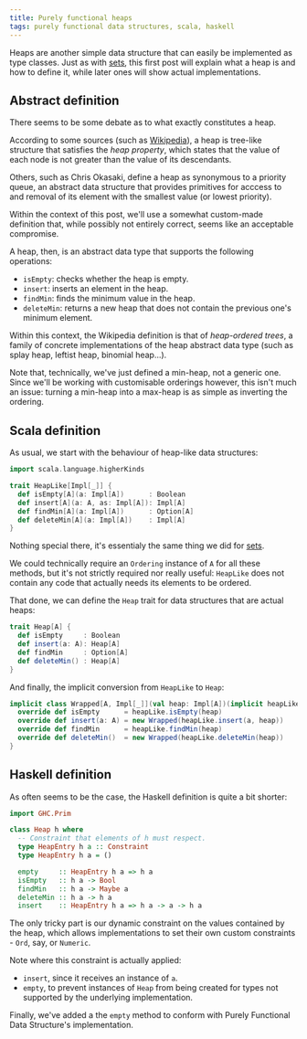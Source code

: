 ```yaml
---
title: Purely functional heaps
tags: purely functional data structures, scala, haskell
---
```


Heaps are another simple data structure that can easily be implemented as type classes. Just as with
[sets](http://nrinaudo.github.io/posts/2014-08-21-purely-functional-sets.html), this first post will explain what a heap
is and how to define it, while later ones will show actual implementations.

<!--more-->

## Abstract definition
There seems to be some debate as to what exactly constitutes a heap.

According to some sources (such as [Wikipedia](http://en.wikipedia.org/wiki/Heap_(data_structure))), a heap is tree-like
structure that satisfies the _heap property_, which states that the value of each node is not greater than the value of
its descendants.

Others, such as Chris Okasaki, define a heap as synonymous to a priority queue, an abstract data structure that provides
primitives for acccess to and removal of its element with the smallest value (or lowest priority).

Within the context of this post, we'll use a somewhat custom-made definition that, while possibly not entirely correct,
seems like an acceptable compromise.

A heap, then, is an abstract data type that supports the following operations:

* `isEmpty`: checks whether the heap is empty.
* `insert`: inserts an element in the heap.
* `findMin`: finds the minimum value in the heap.
* `deleteMin`: returns a new heap that does not contain the previous one's minimum element.

Within this context, the Wikipedia definition is that of _heap-ordered trees_, a family of concrete implementations of
the heap abstract data type (such as splay heap, leftist heap, binomial heap...).

Note that, technically, we've just defined a min-heap, not a generic one. Since we'll be working with customisable
orderings however, this isn't much an issue: turning a min-heap into a max-heap is as simple as inverting
the ordering.


## Scala definition
As usual, we start with the behaviour of heap-like data structures:
```scala
import scala.language.higherKinds

trait HeapLike[Impl[_]] {
  def isEmpty[A](a: Impl[A])      : Boolean
  def insert[A](a: A, as: Impl[A]): Impl[A]
  def findMin[A](a: Impl[A])      : Option[A]
  def deleteMin[A](a: Impl[A])    : Impl[A]
}
```

Nothing special there, it's essentialy the same thing we did for
[sets](2014-08-21-purely-functional-sets.html#scala-definition).

We could technically require an `Ordering` instance of `A` for all these methods, but it's not strictly required nor
really useful: `HeapLike` does not contain any code that actually needs its elements to be ordered.

That done, we can define the `Heap` trait for data structures that are actual heaps:
```scala
trait Heap[A] {
  def isEmpty     : Boolean
  def insert(a: A): Heap[A]
  def findMin     : Option[A]
  def deleteMin() : Heap[A]
}
```
And finally, the implicit conversion from `HeapLike` to `Heap`:
```scala
implicit class Wrapped[A, Impl[_]](val heap: Impl[A])(implicit heapLike: HeapLike[Impl]) extends Heap[A] {
  override def isEmpty      = heapLike.isEmpty(heap)
  override def insert(a: A) = new Wrapped(heapLike.insert(a, heap))
  override def findMin      = heapLike.findMin(heap)
  override def deleteMin()  = new Wrapped(heapLike.deleteMin(heap))
}
```


## Haskell definition
As often seems to be the case, the Haskell definition is quite a bit shorter:
```haskell
import GHC.Prim

class Heap h where
  -- Constraint that elements of h must respect.
  type HeapEntry h a :: Constraint
  type HeapEntry h a = ()

  empty     :: HeapEntry h a => h a
  isEmpty   :: h a -> Bool
  findMin   :: h a -> Maybe a
  deleteMin :: h a -> h a
  insert    :: HeapEntry h a => h a -> a -> h a
```

The only tricky part is our dynamic constraint on the values contained by the heap, which allows implementations
to set their own custom constraints - `Ord`, say, or `Numeric`.

Note where this constraint is actually applied:

* `insert`, since it receives an instance of `a`.
* `empty`, to prevent instances of `Heap` from being created for types not supported by the underlying implementation.

Finally, we've added a the `empty` method to conform with Purely Functional Data Structure's implementation.
